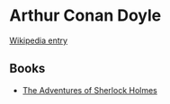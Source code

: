 # Arthur Conan Doyle

[Wikipedia entry](https://en.wikipedia.org/wiki/Arthur_Conan_Doyle)

## Books

- [The Adventures of Sherlock Holmes](The_Adventures_of_Sherlock_Holmes.md)
